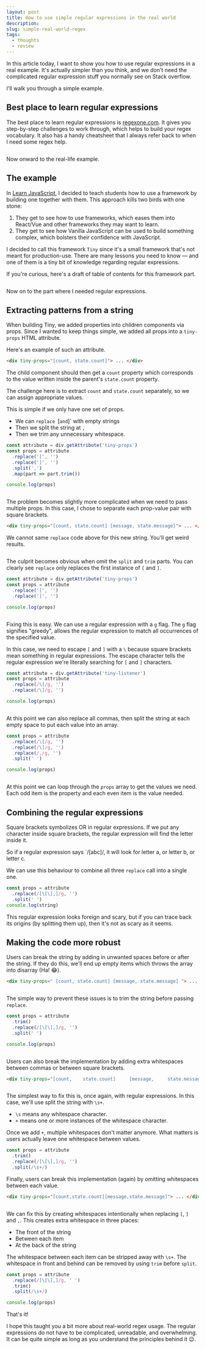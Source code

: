 ```yaml
---
layout: post
title: How to use simple regular expressions in the real world
description:
slug: simple-real-world-regex
tags:
  - thoughts
  - review
---
```


In this article today, I want to show you how to use regular expressions in a real example. It's actually simpler than you think, and we don't need the complicated regular expression stuff you normally see on Stack overflow.

I'll walk you through a simple example.

<!-- more -->

## Best place to learn regular expressions

The best place to learn regular expressions is [regexone.com](https://regexone.com). It gives you step-by-step challenges to work through, which helps to build your regex vocabulary. It also has a handy cheatsheet that I always refer back to when I need some regex help.

<figure role="figure">
  <img src="/images/2021/real-world-regex/regex-cheatsheet.png" alt="">
</figure>

Now onward to the real-life example.

## The example

In [Learn JavaScript](https://learnjavascript.today), I decided to teach students how to use a framework by building one together with them. This approach kills two birds with one stone:

1. They get to see how to use frameworks, which eases them into React/Vue and other frameworks they may want to learn.
2. They get to see how Vanilla JavaScript can be used to build something complex, which bolsters their confidence with JavaScript.

I decided to call this framework `Tiny` since it's a small framework that's not meant for production-use. There are many lessons you need to know — and one of them is a tiny bit of knowledge regarding regular expressions.

If you're curious, here's a draft of table of contents for this framework part.

<figure role="figure">
  <img src="/images/2021/real-world-regex/table-of-contents.png" alt="">
</figure>

Now on to the part where I needed regular expressions.

## Extracting patterns from a string

When building Tiny, we added properties into children components via props. Since I wanted to keep things simple, we added all props into a `tiny-props` HTML attribute.

Here's an example of such an attribute.

```html
<div tiny-props="[count, state.count]"> ... </div>
```

The child component should then get a `count` property which corresponds to the value written inside the parent's `state.count` property.

The challenge here is to extract `count` and `state.count` separately, so we can assign appropriate values.

This is simple if we only have one set of props.

- We can `replace `[` and `]` with empty strings
- Then we split the string at `,`
- Then we trim any unnecessary whitespace.

```javascript
const attribute = div.getAttribute('tiny-props')
const props = attribute
  .replace('[', '')
  .replace(']', '')
  .split(',')
  .map(part => part.trim())

console.log(props)
```

<figure role="figure">
  <img src="/images/2021/real-world-regex/props.png" alt="">
</figure>

The problem becomes slightly more complicated when we need to pass multiple props. In this case, I chose to separate each prop-value pair with square brackets.

```html
<div tiny-props="[count, state.count] [message, state.message]"> ... </div>
```

We cannot same `replace` code above for this new string. You'll get weird results.

<figure role="figure">
  <img src="/images/2021/real-world-regex/weird.png" alt="">
</figure>

The culprit becomes obvious when omit the `split` and `trim` parts. You can clearly see `replace` only replaces the first instance of `[` and `]`.

```javascript
const attribute = div.getAttribute('tiny-props')
const props = attribute
  .replace('[', '')
  .replace(']', '')

console.log(props)
```

<figure role="figure">
  <img src="/images/2021/real-world-regex/replaced.png" alt="">
</figure>

Fixing this is easy. We can use a regular expression with a `g` flag. The `g` flag signifies "greedy", allows the regular expression to match all occurrences of the specified value.

In this case, we need to escape `[` and `]` with a `\` because square brackets mean something in regular expressions. The escape character tells the regular expression we're literally searching for `[` and `]` characters.

```javascript
const attribute = div.getAttribute('tiny-listener')
const props = attribute
  .replace(/\[/g, '')
  .replace(/\]/g, '')

console.log(props)
```

<figure role="figure">
  <img src="/images/2021/real-world-regex/no-brackets.png" alt="">
</figure>

At this point we can also replace all commas, then split the string at each empty space to put each value into an array.

```javascript
const props = attribute
  .replace(/\[/g, '')
  .replace(/\]/g, '')
  .replace(/,/g, '')
  .split(' ')

console.log(props)
```

<figure role="figure">
  <img src="/images/2021/real-world-regex/array.png" alt="">
</figure>

At this point we can loop through the `props` array to get the values we need. Each odd item is the property and each even item is the value needed.

##  Combining the regular expressions

Square brackets symbolizes OR in regular expressions. If we put any character inside square brackets, the regular expression will find the letter inside it.

So if a regular expression says `/[abc]/, it will look for letter a, or letter b, or letter c.

We can use this behaviour to combine all three `replace` call into a single one.

```javascript
const props = attribute
  .replace(/[\[\],]/g, '')
  .split(' ')
console.log(string)
```

This regular expression looks foreign and scary, but if you can trace back its origins (by splitting them up), then it's not as scary as it seems.

## Making the code more robust

Users can break the string by adding in unwanted spaces before or after the string. If they do this, we'll end up empty items which throws the array into disarray (Ha! 😂).

```html
<div tiny-props=" [count, state.count] [message, state.message] "> ... </div>
```

<figure role="figure">
  <img src="/images/2021/real-world-regex/disarray.png" alt="">
</figure>

The simple way to prevent these issues is to trim the string before passing `replace`.

```javascript
const props = attribute
  .trim()
  .replace(/[\[\],]/g, '')
  .split(' ')

console.log(props)
```

<figure role="figure">
  <img src="/images/2021/real-world-regex/trimmed.png" alt="">
</figure>

Users can also break the implementation by adding extra whitespaces between commas or between square brackets.

```html
<div tiny-props="[count,    state.count]     [message,     state.message]"> ... </div>
```

<figure role="figure">
  <img src="/images/2021/real-world-regex/break.png" alt="">
</figure>

The simplest way to fix this is, once again, with regular expressions. In this case, we'll use split the string with `\s+`.

- `\s` means any whitespace character.
- `+` means one or more instances of the whitespace character.

Once we add `+`, multiple whitespaces don't matter anymore. What matters is users actually leave one whitespace between values.

```javascript
const props = attribute
  .trim()
  .replace(/[\[\],]/g, '')
  .split(/\s+/)
  ```

Finally, users can break this implementation (again) by omitting whitespaces between each value.

```html
<div tiny-props="[count,state.count][message,state.message]"> ... </div>
```

<figure role="figure">
  <img src="/images/2021/real-world-regex/omit-whitespace.png" alt="">
</figure>

We can fix this by creating whitespaces intentionally when replacing `[`, `]` and `,`.  This creates extra whitespace in three places:
  - The front of the string
  - Between each item
  - At the back of the string

The whitespace between each item can be stripped away with `\s+`. The whitespace in front and behind can be removed by using `trim` before `split`.

```javascript
const props = attribute
  .replace(/[\[\],]/g, ' ')
  .trim()
  .split(/\s+/)

console.log(props)
```

That's it!

I hope this taught you a bit more about real-world regex usage. The regular expressions do not have to be complicated, unreadable, and overwhelming. It can be quite simple as long as you understand the principles behind it 😉.
